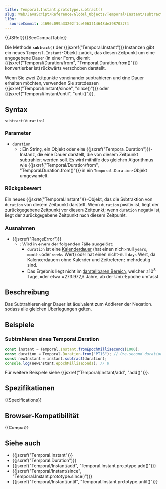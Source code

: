 ```yaml
---
title: Temporal.Instant.prototype.subtract()
slug: Web/JavaScript/Reference/Global_Objects/Temporal/Instant/subtract
l10n:
  sourceCommit: b4696c099a33202f1ce2063f14648de398703774
---
```


{{JSRef}}{{SeeCompatTable}}

Die Methode **`subtract()`** der {{jsxref("Temporal.Instant")}} Instanzen gibt ein neues `Temporal.Instant`-Objekt zurück, das diesen Zeitpunkt um eine angegebene Dauer (in einer Form, die mit {{jsxref("Temporal/Duration/from", "Temporal.Duration.from()")}} konvertierbar ist) rückwärts verschoben darstellt.

Wenn Sie zwei Zeitpunkte voneinander subtrahieren und eine Dauer erhalten möchten, verwenden Sie stattdessen {{jsxref("Temporal/Instant/since", "since()")}} oder {{jsxref("Temporal/Instant/until", "until()")}}.

## Syntax

```js-nolint
subtract(duration)
```

### Parameter

- `duration`
  - : Ein String, ein Objekt oder eine {{jsxref("Temporal.Duration")}}-Instanz, die eine Dauer darstellt, die von diesem Zeitpunkt subtrahiert werden soll. Es wird mithilfe des gleichen Algorithmus wie {{jsxref("Temporal/Duration/from", "Temporal.Duration.from()")}} in ein `Temporal.Duration`-Objekt umgewandelt.

### Rückgabewert

Ein neues {{jsxref("Temporal.Instant")}}-Objekt, das die Subtraktion von `duration` von diesem Zeitpunkt darstellt. Wenn `duration` positiv ist, liegt der zurückgegebene Zeitpunkt vor diesem Zeitpunkt; wenn `duration` negativ ist, liegt der zurückgegebene Zeitpunkt nach diesem Zeitpunkt.

### Ausnahmen

- {{jsxref("RangeError")}}
  - : Wird in einem der folgenden Fälle ausgelöst:
    - `duration` ist eine [Kalenderdauer](/de/docs/Web/JavaScript/Reference/Global_Objects/Temporal/Duration#calendar_durations) (hat einen nicht-null `years`, `months` oder `weeks` Wert) oder hat einen nicht-null `days` Wert, da Kalenderdauern ohne Kalender und Zeitreferenz mehrdeutig sind.
    - Das Ergebnis liegt nicht im [darstellbaren Bereich](/de/docs/Web/JavaScript/Reference/Global_Objects/Temporal#representable_dates), welcher ±10<sup>8</sup> Tage, oder etwa ±273.972,6 Jahre, ab der Unix-Epoche umfasst.

## Beschreibung

Das Subtrahieren einer Dauer ist äquivalent zum [Addieren](/de/docs/Web/JavaScript/Reference/Global_Objects/Temporal/Instant/add) der [Negation](/de/docs/Web/JavaScript/Reference/Global_Objects/Temporal/Duration/negated), sodass alle gleichen Überlegungen gelten.

## Beispiele

### Subtrahieren eines Temporal.Duration

```js
const instant = Temporal.Instant.fromEpochMilliseconds(1000);
const duration = Temporal.Duration.from("PT1S"); // One-second duration
const newInstant = instant.subtract(duration);
console.log(newInstant.epochMilliseconds); // 0
```

Für weitere Beispiele siehe {{jsxref("Temporal/Instant/add", "add()")}}.

## Spezifikationen

{{Specifications}}

## Browser-Kompatibilität

{{Compat}}

## Siehe auch

- {{jsxref("Temporal.Instant")}}
- {{jsxref("Temporal.Duration")}}
- {{jsxref("Temporal/Instant/add", "Temporal.Instant.prototype.add()")}}
- {{jsxref("Temporal/Instant/since", "Temporal.Instant.prototype.since()")}}
- {{jsxref("Temporal/Instant/until", "Temporal.Instant.prototype.until()")}}
